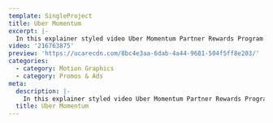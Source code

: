 ```yaml
---
template: SingleProject
title: Uber Momentum
excerpt: |-
  In this explainer styled video Uber Momentum Partner Rewards Program is explained to the viewer – essentially a how to guide on the rewards program exclusively for Uber driver-partners and Uber eats courier drivers.  This video explains how points are earned and redeemed on partners like Caltex, AutoGuru, Westpac, Optus and goodlife – the higher the status the better the savings
video: '216763875'
preview: 'https://ucarecdn.com/8bc4e3aa-6dab-4a44-9681-504f5ff8e203/'
categories:
  - category: Motion Graphics
  - category: Promos & Ads
meta:
  description: |-
    In this explainer styled video Uber Momentum Partner Rewards Program is explained to the viewer – essentially a how to guide on the rewards program exclusively for Uber driver-partners and Uber eats courier drivers.  This video explains how points are earned and redeemed on partners like Caltex, AutoGuru, Westpac, Optus and goodlife – the higher the status the better the savings
  title: Uber Momentum
---
```


